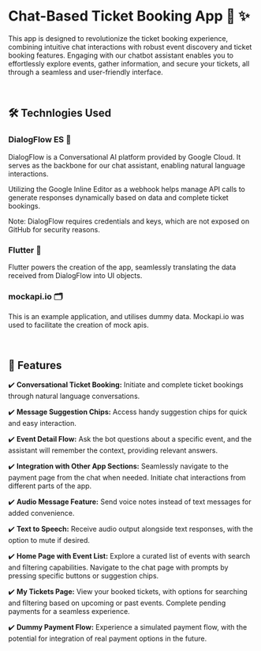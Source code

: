 # Chat-Based Ticket Booking App  🎫 ✨

This app is designed to revolutionize the ticket booking experience, combining intuitive chat interactions with robust event discovery and ticket booking features. Engaging with our chatbot assistant enables you to effortlessly explore events, gather information, and secure your tickets, all through a seamless and user-friendly interface.


<br>


## 🛠️ Technlogies Used

### DialogFlow ES 💬 
DialogFlow is a Conversational AI platform provided by Google Cloud. It serves as the backbone for our chat assistant, enabling natural language interactions.

Utilizing the Google Inline Editor as a webhook helps manage API calls to generate responses dynamically based on data and complete ticket bookings. 

Note: DialogFlow requires credentials and keys, which are not exposed on GitHub for security reasons.

### Flutter 📱 
Flutter powers the creation of the app, seamlessly translating the data received from DialogFlow into UI objects. 

### mockapi.io 🗂️ 
This is an example application, and utilises dummy data. Mockapi.io was used to facilitate the creation of mock apis.


<br>


## 🚀 Features 

✔️ **Conversational Ticket Booking:** Initiate and complete ticket bookings through natural language conversations.
  
✔️ **Message Suggestion Chips:** Access handy suggestion chips for quick and easy interaction.

✔️ **Event Detail Flow:** Ask the bot questions about a specific event, and the assistant will remember the context, providing relevant answers.

✔️ **Integration with Other App Sections:** Seamlessly navigate to the payment page from the chat when needed. Initiate chat interactions from different parts of the app.

✔️ **Audio Message Feature:** Send voice notes instead of text messages for added convenience.
  
✔️ **Text to Speech:** Receive audio output alongside text responses, with the option to mute if desired.

✔️ **Home Page with Event List:** Explore a curated list of events with search and filtering capabilities. Navigate to the chat page with prompts by pressing specific buttons or suggestion chips.

✔️ **My Tickets Page:** View your booked tickets, with options for searching and filtering based on upcoming or past events. Complete pending payments for a seamless experience.

✔️ **Dummy Payment Flow:** Experience a simulated payment flow, with the potential for integration of real payment options in the future.
